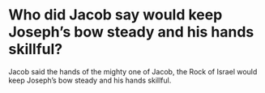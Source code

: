 # Who did Jacob say would keep Joseph’s bow steady and his hands skillful?

Jacob said the hands of the mighty one of Jacob, the Rock of Israel would keep Joseph’s bow steady and his hands skillful.
